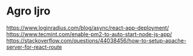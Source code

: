 # Agro Ijro


https://www.loginradius.com/blog/async/react-app-deployment/
https://www.tecmint.com/enable-pm2-to-auto-start-node-js-app/
https://stackoverflow.com/questions/44038456/how-to-setup-apache-server-for-react-route
